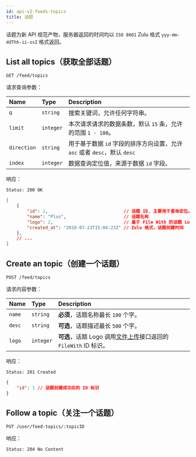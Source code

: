 ```yaml
---
id: api-v2-feeds-topics
title: 话题
---
```


话题为新 API 规范产物，服务器返回的时间均以 `ISO 8601` Zulu 格式 `yyy-mm-ddThh-ii-ssZ` 格式返回。

## List all topics（获取全部话题）

```
GET /feed/topics
```

请求查询参数：

| Name | Type | Description |
|:----|:----|:----|
| `q` | `string` | 搜索关键词，允许任何字符串。 |
| `limit` | `integer` | 本次请求请求的数据条数，默认 `15` 条，允许的范围 `1 - 100`。 |
| `direction` | `string` | 用于基于数据 `id` 字段的排序方向设置，允许 `asc` 或者 `desc`，默认 `desc` |
| `index` | `integer` | 数据查询定位值，来源于数据 `id` 字段。 |

响应：

```
Status: 200 OK
```
```json
[
    {
        "id": 1,                             // 话题 ID, 主要用于查询定位。
        "name": "Plus",                      // 话题名称
        "logo": 2,                           // 基于 File With 的话题 Logo
        "created_at": "2018-07-23T15:04:23Z" // Zulu 格式，话题创建时间
    },
    // ...
]
```

## Create an topic（创建一个话题）

```
POST /feed/topics
```

请求内容参数：

| Name | Type | Description |
|:----|:----|:----|
| `name` | `string` | **必须**，话题名称最长 `100` 个字。 |
| `desc` | `string` | **可选**，话题描述最长 `500` 个字。 |
| `logo` | `integer` | **可选**，话题 Logo 调用[文件上传](api-v2-files.md)接口返回的 `FileWith` ID 标识。 |

响应：

```
Status: 201 Created
```
```json
{
    "id": 1 // 话题创建成功后的 ID 标识
}
```

## Follow a topic（关注一个话题）

```
PUT /user/feed-topics/:topicID
```

响应：

```
Status: 204 No Content
```
